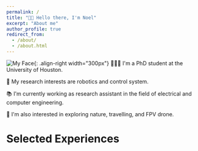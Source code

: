 ```yaml
---
permalink: /
title: "👋🏼 Hello there, I'm Noel"
excerpt: "About me"
author_profile: true
redirect_from: 
  - /about/
  - /about.html
---
```


![My Face](/images/spongebob.jpg){: .align-right width="300px"}
🧑🏼‍🎓 I'm a PhD student at the University of Houston.

🔬 My research interests are robotics and control system.

📚 I'm currently working as research assistant in the field of electrical and computer engineering.

🚞 I'm also interested in exploring nature, travelling, and FPV drone.

# Selected Experiences